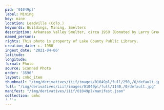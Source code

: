 ```yaml
---
pid: '01049pl'
label: Mining
key: mine
location: Leadville (Colo.)
keywords: Buildings, Mining, Smelters
description: Arkansas Valley Smelter, circa 1950 (Donated by Larry Green)
named_persons: 
rights: This photo is property of Lake County Public Library.
creation_date: c. 1950
ingest_date: '2021-04-06'
latitude: 
longitude: 
format: Photo
source: Scanned Photo
order: '3596'
layout: cmhc_item
thumbnail: "/img/derivatives/iiif/images/01049pl/full/250,/0/default.jpg"
full: "/img/derivatives/iiif/images/01049pl/full/1140,/0/default.jpg"
manifest: "/img/derivatives/iiif/01049pl/manifest.json"
collection: cmhc
! '': 
---
```

